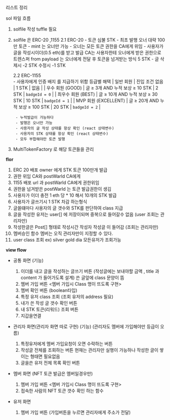 리스트 정리 


sol 파일 흐름                                                                  

1. solfile 작성 tuffle 필요 
2. solfile 은 ERC-20 ,1155 
    2.1 ERC-20
        - 토큰 심불 STK 
        - 최초 발행 오너 대략 100만 토큰
        - mint 는 오너만 가능
        - 오너는 모든 토큰 권한을 CA에게 위임 
        - 사용자가 글을 작성시이더(0.5 eth)를 받고 발급 CA는 사용자한테 오너에게 받은 권한으로 트렌스퍼 from  payload 는 오너에게 전달 후   토큰을  넘겨받는 방식 5 STK 
        - 글 삭제시 -2 STK 수정시 -1 STK

    2.2 ERC-1155   
        - 사용자에게 인증 배지 를 지급하기 위함 등급별 해택 
            | 일반 회원            | 진입 조건 없음                    | 1 STK  | 없음          |
            | 우수 회원 (GOOD)     | 글 ≥ 3개 AND 누적 보상 ≥ 10 STK   | 2 STK  | `badgeId = 0` |
            | 최우수 회원 (BEST)   | 글 ≥ 10개 AND 누적 보상 ≥ 30 STK  | 10 STK | `badgeId = 1` |
            | MVP 회원 (EXCELLENT) | 글 ≥ 20개 AND 누적 보상 ≥ 100 STK | 20 STK | `badgeId = 2` |
            
        - 누적발급이 가능하다
        - 발행은 오너만 가능 
        - 사용자의 글 작성 상태를 항상 확인 (react 상태변수)
        - 사용자의 STK 상태를 항상 확인 (react 상태변수)
        - 모두 부합해야만 토큰 발행

3. MultiTokenFactory 로 해당 토큰들을 관리 



**flor** 

1. ERC 20 배포 owner 에게 STK 토큰 100만개 발급
2. 권한 위임 CA와 postWarld CA에게 
3. 1155 배포 url 과  postWarld CA에게 권한위임
4. 권한을 넘겨받은 postWarld 는 토큰 발급권한이 생김
5. 사용자가 이더 충전  1 eth 당 * 10 해서 10개의 STK 발급
6. 사용자가 글쓰기시 1 STK 차감 하는형식
7. 글쓸떄마다 사용자의 글 갯수와 STK를 판단하여 class 지급
8. 글을 작성한 유저는 user[] 에 저장이되며 중복으로 들어갈수 없음 (user 조회는 관리자만)
9. 작성한글은 Post[] 형태로 작성시간 작성자 작성글 이 들어감 (조회는 관리자만)
10. 멤버승인 함수 멤버는 오직 관리자만이 지정할 수 있다.
11. user class 조회 ex) silver gold dia 모든유저가 조회가능




**view flow**

 - 공통 화면 (기능)
 
    1. 이더를 내고 글을 작성하는 글쓰기 버튼 (작성글에는 보내야할 금액 , title 과 content 가 들어가도록 설계) 쓴 글앞에 class 문양이 뜸 
    2. 멤버 가입 버튼 <멤버 가입시 Class 명이 뜨도록 구현>
    3. 멤버 확인 버튼 (boolean타입)
    4. 특정 유저 class 조회 (조회 유저의 address 필요) 
    5. 내가 쓴 작성 글 갯수 확인 버튼 
    6. 내 STK 토큰(리워드) 조회 버튼
    7. 지갑을연결 

 - 관리자 화면(관리자 화면 따로 구현)  (기능)
    (관리자도 멤버에 가입해야만 등급이 오름) 
    1. 특정유저에게 멤버 가입요청이 오면 수락하는 버튼 
    2. 작성글 전체를 조회하는 버튼 현재는 관리자만 실행이 가능하나 작성한 글이 쌓이는 형태면 필요없음
    3. 글을쓴 유저 전체 목록 확인 버튼 

 - 멤버 화면
    (NFT 토큰 발급은 멤버일경우만)
    1. 멤버 가입 버튼 <멤버 가입시 Class 명이 뜨도록 구현>
    2. 접속한 사람의 NFT 토큰 갯수 확인 하는 함수

 - 유저 화면
    1. 멤버 가입 버튼 (가입버튼을 누르면 관리자에게 주소가 전달)


